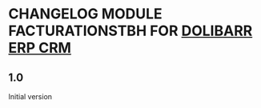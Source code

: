 # CHANGELOG MODULE FACTURATIONSTBH FOR [DOLIBARR ERP CRM](https://www.dolibarr.org)

## 1.0

Initial version
